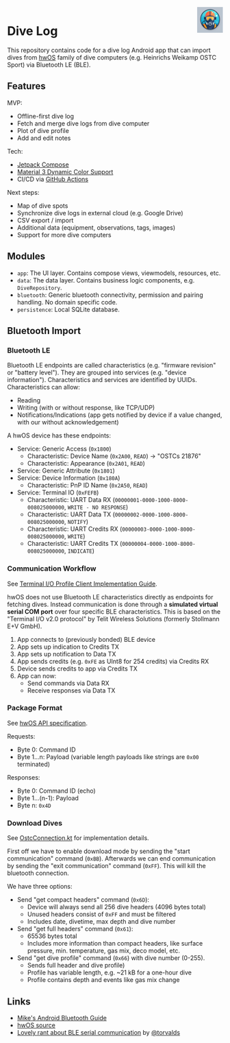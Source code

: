 <img src="./app/src/main/ic_launcher-raw.png" alt="Logo" align="right" height="60" />

# Dive Log
This repository contains code for a dive log Android app that can import dives from
[hwOS](https://heinrichsweikamp.com/hw-os) family of dive computers (e.g. Heinrichs Weikamp OSTC Sport) via Bluetooth
LE (BLE).


## Features

MVP:
- Offline-first dive log
- Fetch and merge dive logs from dive computer
- Plot of dive profile
- Add and edit notes

Tech:
- [Jetpack Compose](https://developer.android.com/jetpack/compose)
- [Material 3 Dynamic Color Support](https://m3.material.io/styles/color/dynamic-color/overview) 
- CI/CD via [GitHub Actions](https://github.com/features/actions)

Next steps:
- Map of dive spots
- Synchronize dive logs in external cloud (e.g. Google Drive)
- CSV export / import
- Additional data (equipment, observations, tags, images)
- Support for more dive computers


## Modules
- `app`: The UI layer. Contains compose views, viewmodels, resources, etc.
- `data`: The data layer. Contains business logic components, e.g. `DiveRepository`.
- `bluetooth`: Generic bluetooth connectivity, permission and pairing handling. No domain specific code.
- `persistence`: Local SQLite database.


## Bluetooth Import

### Bluetooth LE
Bluetooth LE endpoints are called characteristics (e.g. "firmware revision" or "battery level"). They are grouped into
services (e.g. "device information"). Characteristics and services are identified by UUIDs. Characteristics can allow:
- Reading
- Writing (with or without response, like TCP/UDP)
- Notifications/Indications (app gets notified by device if a value changed, with our without acknowledgement)

A hwOS device has these endpoints:
- Service: Generic Access (`0x1800`)
    - Characteristic: Device Name (`0x2A00`, `READ`) &rarr; "OSTCs 21876"
    - Characteristic: Appearance (`0x2A01`, `READ`)
- Service: Generic Attribute (`0x1801`)
- Service: Device Information (`0x180A`)
    - Characteristic: PnP ID Name (`0x2A50`, `READ`)
- Service: Terminal IO (`0xFEFB`)
    - Characteristic: UART Data RX (`00000001-0000-1000-8000-008025000000`, `WRITE - NO RESPONSE`)
    - Characteristic: UART Data TX (`00000002-0000-1000-8000-008025000000`, `NOTIFY`)
    - Characteristic: UART Credits RX (`00000003-0000-1000-8000-008025000000`, `WRITE`)
    - Characteristic: UART Credits TX (`00000004-0000-1000-8000-008025000000`, `INDICATE`)

### Communication Workflow
See [Terminal I/O Profile Client Implementation Guide](http://www.iot.com.tr/uploads/pdf/TIO_Implementation_Guide_r05.pdf).

hwOS does not use Bluetooth LE characteristics directly as endpoints for fetching dives. Instead communication is done
through a **simulated virtual serial COM port** over four specific BLE characteristics. This is based on the
"Terminal I/O v2.0 protocol" by Telit Wireless Solutions (formerly Stollmann E+V GmbH).

1. App connects to (previously bonded) BLE device
2. App sets up indication to Credits TX
3. App sets up notification to Data TX
4. App sends credits (e.g. `0xFE` as UInt8 for 254 credits) via Credits RX
5. Device sends credits to app via Credits TX
6. App can now:
    - Send commands via Data RX
    - Receive responses via Data TX

### Package Format
See [hwOS API specification](https://code.heinrichsweikamp.com/public/hwos_code/raw-file/tip/doc/hwos_interface.pdf).

Requests:
- Byte 0: Command ID
- Byte 1...n: Payload (variable length payloads like strings are `0x00` terminated)

Responses:
- Byte 0: Command ID (echo)
- Byte 1...(n-1): Payload
- Byte n: `0x4D`

### Download Dives
See [OstcConnection.kt](./data/src/main/kotlin/cloud/mike/divelog/data/importer/ostc/OstcConnection.kt) for
implementation details.

First off we have to enable download mode by sending the "start communication" command (`0xBB`). Afterwards we can end
communication by sending the "exit communication" command (`0xFF`). This will kill the bluetooth connection.

We have three options:
- Send "get compact headers" command (`0x6D`):
    - Device will always send all 256 dive headers (4096 bytes total)
    - Unused headers consist of `0xFF` and must be filtered
    - Includes date, divetime, max depth and dive number
- Send "get full headers" command (`0x61`):
    - 65536 bytes total
    - Includes more information than compact headers, like surface pressure, min. temperature, gas mix, deco model, etc.
- Send "get dive profile" command (`0x66`) with dive number (0-255).
    - Sends full header and dive profile)
    - Profile has variable length, e.g. ~21 kB for a one-hour dive
    - Profile contains depth and events like gas mix change

## Links
- [Mike's Android Bluetooth Guide](https://mike.cloud/android/2021/05/19/bluetooth.html)
- [hwOS source](https://code.heinrichsweikamp.com/public/hwos_code/file/tip)
- [Lovely rant about BLE serial communication](https://github.com/subsurface/subsurface/blob/e91c252093e2e12488ae576bf38dbf8859efabea/core/qt-ble.cpp#L121-L135) by [@torvalds](https://github.com/torvalds)
